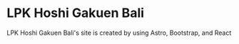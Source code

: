 # LPK Hoshi Gakuen Bali

LPK Hoshi Gakuen Bali's site is created by using Astro, Bootstrap, and React
